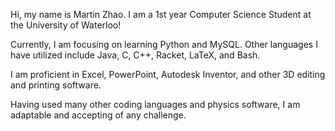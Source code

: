 Hi, my name is Martin Zhao. I am a 1st year Computer Science Student at the University of Waterloo!

Currently, I am focusing on learning Python and MySQL. Other languages I have utilized include Java, C, C++, Racket, LaTeX, and Bash.

I am proficient in Excel, PowerPoint, Autodesk Inventor, and other 3D editing and printing software.

Having used many other coding languages and physics software, I am adaptable and accepting of any challenge.
